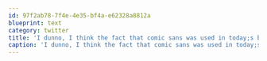 ```yaml
---
id: 97f2ab78-7f4e-4e35-bf4a-e62328a8812a
blueprint: text
category: twitter
title: 'I dunno, I think the fact that comic sans was used in today;s big science announcement means we have the right people doing the research'
caption: 'I dunno, I think the fact that comic sans was used in today;s big science announcement means we have the right people doing the research'
---
```

